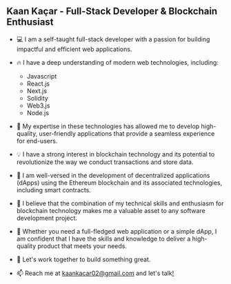 ## Kaan Kaçar - Full-Stack Developer & Blockchain Enthusiast

- 💻 I am a self-taught full-stack developer with a passion for building impactful and efficient web applications.
- 🔥 I have a deep understanding of modern web technologies, including:
  - Javascript
  - React.js
  - Next.js
  - Solidity
  - Web3.js
  - Node.js
- 🌟 My expertise in these technologies has allowed me to develop high-quality, user-friendly applications that provide a seamless experience for end-users.
- 💡 I have a strong interest in blockchain technology and its potential to revolutionize the way we conduct transactions and store data.
- 🔗 I am well-versed in the development of decentralized applications (dApps) using the Ethereum blockchain and its associated technologies, including smart contracts.
- 💪 I believe that the combination of my technical skills and enthusiasm for blockchain technology makes me a valuable asset to any software development project.
- 💼 Whether you need a full-fledged web application or a simple dApp, I am confident that I have the skills and knowledge to deliver a high-quality product that meets your needs.
- 🚀 Let's work together to build something great.

- 📫 Reach me at kaankacar02@gmail.com and let's talk[!](https://youtu.be/dQw4w9WgXcQ)
